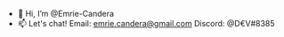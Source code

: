 - 👋 Hi, I’m @Emrie-Candera
- 📫 Let's chat!
  Email: emrie.candera@gmail.com
  Discord: @D€V#8385

<!---
Emrie-Candera/Emrie-Candera is a ✨ special ✨ repository because its `README.md` (this file) appears on your GitHub profile.
You can click the Preview link to take a look at your changes.
--->
